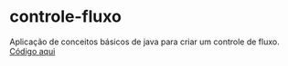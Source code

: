 # controle-fluxo
Aplicação de conceitos básicos de java para criar um controle de fluxo. 
[Código aqui](https://github.com/MatheusBezerra414/controle-fluxo/tree/main/DesafioControleFluxo/src/main/java/org/example)
